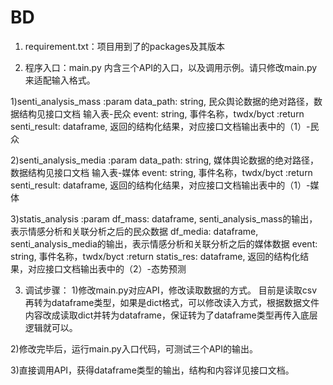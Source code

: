 # BD


1. requirement.txt：项目用到了的packages及其版本


2. 程序入口：main.py
	内含三个API的入口，以及调用示例。请只修改main.py来适配输入格式。

1)senti_analysis_mass
	:param data_path: string, 民众舆论数据的绝对路径，数据结构见接口文档 输入表-民众
            event: string, 事件名称，twdx/byct
    :return senti_result: dataframe, 返回的结构化结果，对应接口文档输出表中的（1）-民众

2)senti_analysis_media
	:param data_path: string, 媒体舆论数据的绝对路径，数据结构见接口文档 输入表-媒体
            event: string, 事件名称，twdx/byct
    :return senti_result: dataframe, 返回的结构化结果，对应接口文档输出表中的（1）-媒体

3)statis_analysis
	:param df_mass: dataframe, senti_analysis_mass的输出，表示情感分析和关联分析之后的民众数据
            df_media: dataframe, senti_analysis_media的输出，表示情感分析和关联分析之后的媒体数据
            event: string, 事件名称，twdx/byct
    :return statis_res: dataframe, 返回的结构化结果，对应接口文档输出表中的（2）-态势预测
	

3. 调试步骤：
1)修改main.py对应API，修改读取数据的方式。
	目前是读取csv再转为dataframe类型，如果是dict格式，可以修改读入方式，根据数据文件内容改成读取dict并转为dataframe，保证转为了dataframe类型再传入底层逻辑就可以。

2)修改完毕后，运行main.py入口代码，可测试三个API的输出。

3)直接调用API，获得dataframe类型的输出，结构和内容详见接口文档。
